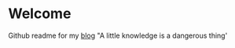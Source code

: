 # Welcome

Github readme for my [blog](http://alittleknowledge.net) "A little knowledge is a dangerous thing'
